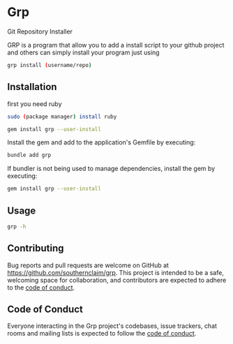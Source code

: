 # Grp
Git Repository Installer

GRP is a program that allow you to add a install script to your github project and others can simply install your program just using
```bash
grp install (username/repo)
```

## Installation
first you need ruby
```bash
sudo (package manager) install ruby
```
```bash
gem install grp --user-install
```

Install the gem and add to the application's Gemfile by executing:

```bash
bundle add grp
```

If bundler is not being used to manage dependencies, install the gem by executing:

```bash
gem install grp --user-install
```

## Usage

```bash
grp -h
```

## Contributing

Bug reports and pull requests are welcome on GitHub at https://github.com/southernclaim/grp. This project is intended to be a safe, welcoming space for collaboration, and contributors are expected to adhere to the [code of conduct](https://github.com/southernclaim/grp/blob/master/CODE_OF_CONDUCT.md).

## Code of Conduct

Everyone interacting in the Grp project's codebases, issue trackers, chat rooms and mailing lists is expected to follow the [code of conduct](https://github.com/southernclaim/grp/blob/master/CODE_OF_CONDUCT.md).

